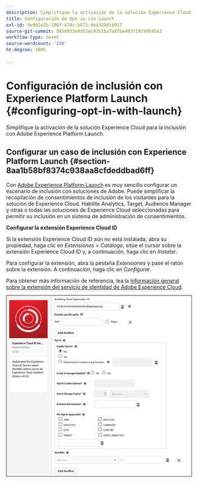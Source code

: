 ```yaml
---
description: Simplifique la activación de la solución Experience Cloud para la inclusión con Adobe Experience Platform Launch.
title: Configuración de Opt-in con Launch
exl-id: 9e9d1e2b-196f-474c-b872-de4329dcb017
source-git-commit: 5858933e9d51ec97b1ba7a8fbe483f1919954543
workflow-type: tm+mt
source-wordcount: '158'
ht-degree: 100%

---
```


# Configuración de inclusión con Experience Platform Launch {#configuring-opt-in-with-launch}

Simplifique la activación de la solución Experience Cloud para la inclusión con Adobe Experience Platform Launch.

## Configurar un caso de inclusión con Experience Platform Launch {#section-8aa1b58bf8374c938aa8cfdeddbad6ff}

Con [Adobe Experience Platform Launch](https://experienceleague.adobe.com/docs/experience-platform/tags/home.html?lang=es) es muy sencillo configurar un escenario de inclusión con soluciones de Adobe. Puede simplificar la recopilación de consentimientos de inclusión de los visitantes para la solución de Experience Cloud. Habilite Analytics, Target, Audience Manager y otras o todas las soluciones de Experience Cloud seleccionadas para permitir su inclusión en un sistema de administración de consentimientos.

**Configurar la extensión Experience Cloud ID**

Si la extensión Experience Cloud ID aún no está instalada, abra su propiedad, haga clic en *Extensiones* > *Catálogo*, sitúe el cursor sobre la extensión Experience Cloud ID y, a continuación, haga clic en *Instalar*.

Para configurar la extensión, abra la pestaña *Extensiones* y pase el ratón sobre la extensión. A continuación, haga clic en *Configurar*.

Para obtener más información de referencia, lea la [Información general sobre la extensión del servicio de identidad de Adobe Experience Cloud](https://experienceleague.adobe.com/docs/experience-platform/tags/extensions/client/id-service/overview.html?lang=es).

![](assets/optin-launch.jpg)
